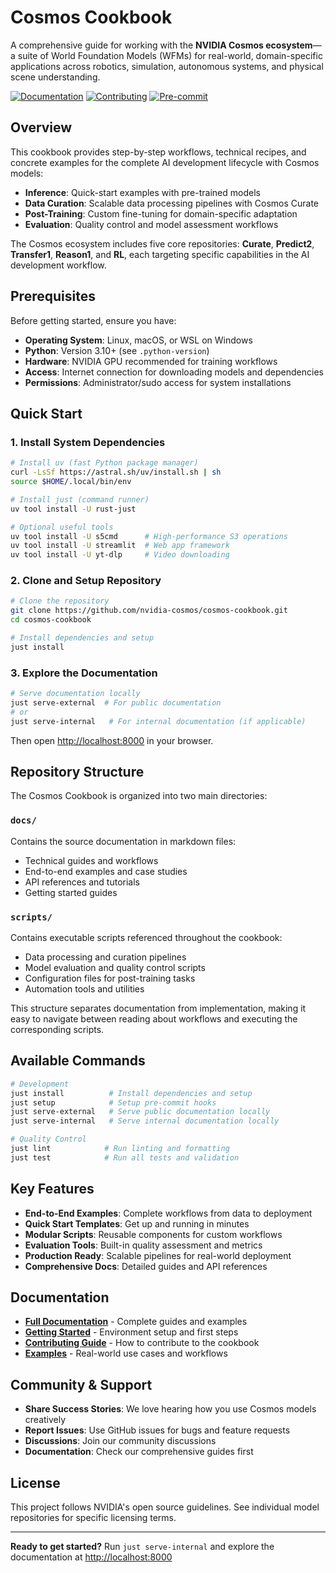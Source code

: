 # Cosmos Cookbook

A comprehensive guide for working with the **NVIDIA Cosmos ecosystem**—a suite of World Foundation Models (WFMs) for real-world, domain-specific applications across robotics, simulation, autonomous systems, and physical scene understanding.

[![Documentation](https://img.shields.io/badge/docs-cosmos--cookbook-blue)](https://cosmos-playbook-7663d3.gitlab-master-pages.nvidia.com/index.html)
[![Contributing](https://img.shields.io/badge/contributing-guide-green)](CONTRIBUTING.md)
[![Pre-commit](https://img.shields.io/badge/pre--commit-enabled-brightgreen?logo=pre-commit)](https://github.com/pre-commit/pre-commit)

## Overview

This cookbook provides step-by-step workflows, technical recipes, and concrete examples for the complete AI development lifecycle with Cosmos models:

- **Inference**: Quick-start examples with pre-trained models
- **Data Curation**: Scalable data processing pipelines with Cosmos Curate
- **Post-Training**: Custom fine-tuning for domain-specific adaptation
- **Evaluation**: Quality control and model assessment workflows

The Cosmos ecosystem includes five core repositories: **Curate**, **Predict2**, **Transfer1**, **Reason1**, and **RL**, each targeting specific capabilities in the AI development workflow.

## Prerequisites

Before getting started, ensure you have:

- **Operating System**: Linux, macOS, or WSL on Windows
- **Python**: Version 3.10+ (see `.python-version`)
- **Hardware**: NVIDIA GPU recommended for training workflows
- **Access**: Internet connection for downloading models and dependencies
- **Permissions**: Administrator/sudo access for system installations

## Quick Start

### 1. Install System Dependencies

```bash
# Install uv (fast Python package manager)
curl -LsSf https://astral.sh/uv/install.sh | sh
source $HOME/.local/bin/env

# Install just (command runner)
uv tool install -U rust-just

# Optional useful tools
uv tool install -U s5cmd      # High-performance S3 operations
uv tool install -U streamlit  # Web app framework
uv tool install -U yt-dlp     # Video downloading
```

### 2. Clone and Setup Repository

```bash
# Clone the repository
git clone https://github.com/nvidia-cosmos/cosmos-cookbook.git
cd cosmos-cookbook

# Install dependencies and setup
just install
```

### 3. Explore the Documentation

```bash
# Serve documentation locally
just serve-external  # For public documentation
# or
just serve-internal   # For internal documentation (if applicable)
```

Then open [http://localhost:8000](http://localhost:8000) in your browser.

## Repository Structure

The Cosmos Cookbook is organized into two main directories:

### `docs/`

Contains the source documentation in markdown files:

- Technical guides and workflows
- End-to-end examples and case studies
- API references and tutorials
- Getting started guides

### `scripts/`

Contains executable scripts referenced throughout the cookbook:

- Data processing and curation pipelines
- Model evaluation and quality control scripts
- Configuration files for post-training tasks
- Automation tools and utilities

This structure separates documentation from implementation, making it easy to navigate between reading about workflows and executing the corresponding scripts.

## Available Commands

```bash
# Development
just install          # Install dependencies and setup
just setup            # Setup pre-commit hooks
just serve-external   # Serve public documentation locally
just serve-internal   # Serve internal documentation locally

# Quality Control
just lint            # Run linting and formatting
just test            # Run all tests and validation
```

## Key Features

- **End-to-End Examples**: Complete workflows from data to deployment
- **Quick Start Templates**: Get up and running in minutes
- **Modular Scripts**: Reusable components for custom workflows
- **Evaluation Tools**: Built-in quality assessment and metrics
- **Production Ready**: Scalable pipelines for real-world deployment
- **Comprehensive Docs**: Detailed guides and API references

## Documentation

- **[Full Documentation](https://cosmos-playbook-7663d3.gitlab-master-pages.nvidia.com/)** - Complete guides and examples
- **[Getting Started](docs/getting_started.md)** - Environment setup and first steps
- **[Contributing Guide](CONTRIBUTING.md)** - How to contribute to the cookbook
- **[Examples](docs/examples/)** - Real-world use cases and workflows

## Community & Support

- **Share Success Stories**: We love hearing how you use Cosmos models creatively
- **Report Issues**: Use GitHub issues for bugs and feature requests
- **Discussions**: Join our community discussions
- **Documentation**: Check our comprehensive guides first

## License

This project follows NVIDIA's open source guidelines. See individual model repositories for specific licensing terms.

---

**Ready to get started?** Run `just serve-internal` and explore the documentation at [http://localhost:8000](http://localhost:8000)
